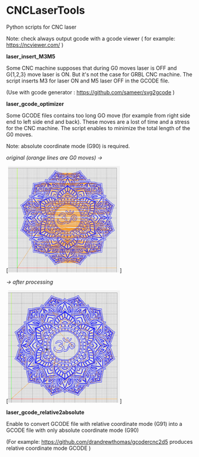# CNCLaserTools
Python scripts for CNC laser

Note: check always output gcode with a gcode viewer ( for example: https://ncviewer.com/ )

__laser_insert_M3M5__

Some CNC machine supposes that during G0 moves laser is OFF and G{1,2,3} move laser is ON. 
But it's not the case for GRBL CNC machine. The script inserts M3 for laser ON and M5 laser OFF in the GCODE file.

(Use with gcode generator : https://github.com/sameer/svg2gcode )

__laser_gcode_optimizer__

Some GCODE files contains too long GO move (for example from right side end to left side end and back). 
These moves are a lost of time and a stress for the CNC machine. The script enables to minimize the total length of the G0 moves.

Note: absolute coordinate mode (G90) is required.



_original (orange lines are G0 moves)  &rarr;_              

[<img src="https://github.com/tirfil/CNCLaserTools/blob/main/images/original.png" width="300"/>]

_&rarr; after processing_

[<img src="https://github.com/tirfil/CNCLaserTools/blob/main/images/laser_gcode_optimizer.png" width="300"/>]

__laser_gcode_relative2absolute__

Enable to convert GCODE file with relative coordinate mode (G91) into a GCODE file with only absolute coordinate mode (G90)

(For example: https://github.com/drandrewthomas/gcodercnc2d5 produces relative coordinate mode GCODE )


